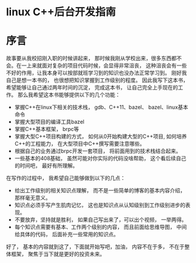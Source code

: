 # linux C++后台开发指南 

# 序言
故事要从我校招刚入职的时候讲起来， 那时候我刚从学校出来，很多东西都不会。在一上来就面对复杂的项目代码时候，会显得非常沮丧， 这种沮丧会有一些不好的作用，让我本身可以按部就班学习到的知识也没办法正常学习到。 刚好我自己是想一本书的， 也很想把知识掌握到工作级别的程度。 因此我写下这本书， 希望能够让自己通过两年时间的沉淀， 完成这本书， 让自己完全上手现在的工作。 那么我希望这本书能够提供以下的几个功能：
- 掌握C++在linux下相关的技术栈， gdb、C++11、bazel、 bazel、linux基本命令
- 掌握大型项目的编译工具bazel
- 掌握C++基本框架， brpc等
- 掌握大型C++项目构建的方式， 如何从0开始构建大型的C++项目, 如何培养C++的工程能力， 在大型项目中C++撰写需要注意哪些。
- 根据自己的业务通过brpc开发一套项目， 将前面用到的技术栈结合起来。 
- 一些基本的408基础， 虽然可能对你实际的代码没啥帮助， 这个看后续自己的时间吧， 最好有所理解。

在写作的过程中， 我希望自己能够做到以下的几点：
- 给出工作级别的相关知识点理解， 而不是一些简单的博客的基本内容介绍， 那样毫无意义。
- 知识点必须手写产生肌肉记忆， 这也是知识点从认知级别到工作级别进步的表现。 
- 不要放弃，坚持就是胜利， 如果自己写出来了，可以出个视频， 一举两得。
- 每个知识点需要有基本、工作两个级别的内容， 而且前面给思维导图， 中间给具体的代码， 后面补充一些常用的知识点。 



好了， 基本的内容就到这了，下面就开始写吧，加油， 内容不在于多， 不在于整体框架， 聚焦于当下就是更好的投资未来。 



